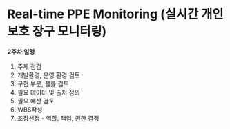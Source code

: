 # Real-time PPE Monitoring (실시간 개인 보호 장구 모니터링) 



**2주차 일정**

1. 주제 점검
2. 개발환경, 운영 환경 검토
3. 구현 부분, 볼륨 검토
4. 필요 데이터 및 출처 정의
5. 필요 예산 검토
6. WBS작성
7. 조장선정 - 역할, 책임, 권한 결정





